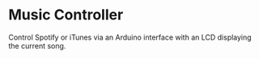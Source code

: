 # Music Controller

Control Spotify or iTunes via an Arduino interface with an LCD displaying the current song.